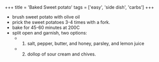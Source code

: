 +++ 
title = 'Baked Sweet potato' 
tags = ['easy', 'side dish', 'carbs']
+++

- brush sweet potato with olive oil
- prick the sweet potatoes 3-4 times with a fork.
- bake for 45-60 minutes at 200C
- split open and garnish, two options:
  - 1. salt, pepper, butter, and honey, parsley, and lemon juice
  - 2. dollop of sour cream and chives.
